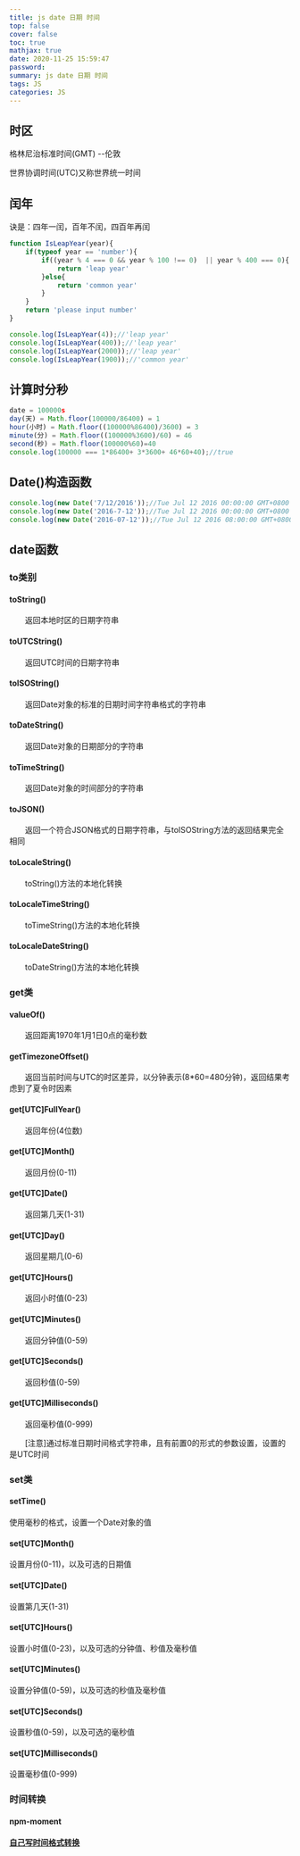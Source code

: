 ```yaml
---
title: js date 日期 时间
top: false
cover: false
toc: true
mathjax: true
date: 2020-11-25 15:59:47
password:
summary: js date 日期 时间
tags: JS
categories: JS
---
```


## 时区

格林尼治标准时间(GMT) --伦敦

世界协调时间(UTC)又称世界统一时间

## 闰年

诀是：四年一闰，百年不闰，四百年再闰

```js
function IsLeapYear(year){
    if(typeof year == 'number'){
        if((year % 4 === 0 && year % 100 !== 0)  || year % 400 === 0){
            return 'leap year'
        }else{
            return 'common year'
        }
    }
    return 'please input number'
}
```

```js
console.log(IsLeapYear(4));//'leap year'
console.log(IsLeapYear(400));//'leap year'
console.log(IsLeapYear(2000));//'leap year'
console.log(IsLeapYear(1900));//'common year'
```

## 计算时分秒

```js
date = 100000s
day(天) = Math.floor(100000/86400) = 1
hour(小时) = Math.floor((100000%86400)/3600) = 3
minute(分) = Math.floor((100000%3600)/60) = 46
second(秒) = Math.floor(100000%60)=40
console.log(100000 === 1*86400+ 3*3600+ 46*60+40);//true
```

## Date()构造函数

```js
console.log(new Date('7/12/2016'));//Tue Jul 12 2016 00:00:00 GMT+0800 (中国标准时间)
console.log(new Date('2016-7-12'));//Tue Jul 12 2016 00:00:00 GMT+0800 (中国标准时间)
console.log(new Date('2016-07-12'));//Tue Jul 12 2016 08:00:00 GMT+0800 (中国标准时间)
```

## date函数

### to类别

#### toString() 

　　返回本地时区的日期字符串

#### toUTCString()

　　返回UTC时间的日期字符串

#### toISOString()

　　返回Date对象的标准的日期时间字符串格式的字符串

#### toDateString()

　　返回Date对象的日期部分的字符串

#### toTimeString()

　　返回Date对象的时间部分的字符串

####  toJSON()

　　返回一个符合JSON格式的日期字符串，与toISOString方法的返回结果完全相同

#### toLocaleString()

　　toString()方法的本地化转换

#### toLocaleTimeString()

　　toTimeString()方法的本地化转换

####  toLocaleDateString()

　　toDateString()方法的本地化转换

### get类

####  valueOf()

　　返回距离1970年1月1日0点的毫秒数

####  getTimezoneOffset()

　　返回当前时间与UTC的时区差异，以分钟表示(8*60=480分钟)，返回结果考虑到了夏令时因素

####  get[UTC]FullYear()

　　返回年份(4位数)

####  get[UTC]Month()

　　返回月份(0-11)

####  get[UTC]Date()

　　返回第几天(1-31)

####  get[UTC]Day()

　　返回星期几(0-6)

####  get[UTC]Hours()

　　返回小时值(0-23)

####  get[UTC]Minutes()

　　返回分钟值(0-59)

####  get[UTC]Seconds()

　　返回秒值(0-59)

####  get[UTC]Milliseconds()

　　返回毫秒值(0-999)

　　[注意]通过标准日期时间格式字符串，且有前置0的形式的参数设置，设置的是UTC时间

### set类

####  setTime()

使用毫秒的格式，设置一个Date对象的值

####  set[UTC]Month()

设置月份(0-11)，以及可选的日期值

####  set[UTC]Date()

设置第几天(1-31) 

####  set[UTC]Hours()

设置小时值(0-23)，以及可选的分钟值、秒值及毫秒值

####  set[UTC]Minutes()

设置分钟值(0-59)，以及可选的秒值及毫秒值

####  set[UTC]Seconds()

设置秒值(0-59)，以及可选的毫秒值

####  set[UTC]Milliseconds()

设置毫秒值(0-999)

### 时间转换

#### npm-moment

#### [自己写时间格式转换](https://github.com/SavanCode/Wechat-Mini-Programs/blob/main/musicMiniPro/miniprogram/utils/time.js)

